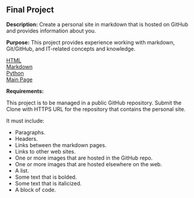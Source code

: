 ## Final Project

**Description:** Create a personal site in markdown that is hosted on GitHub and provides information about you.

**Purpose:** This project provides experience working with markdown, Git/GitHub, and IT-related concepts and knowledge.

[HTML](https://github.com/knrwdm/FinalProject1000/blob/master/HTML.md)
<br>[Markdown](https://github.com/knrwdm/FinalProject1000/blob/master/Markdown.md)
<br>[Python](https://github.com/knrwdm/FinalProject1000/blob/master/Python.md)
<br>[Main Page](https://github.com/knrwdm/FinalProject1000/blob/master/Final%20Project.md)

**Requirements:**

This project is to be managed in a public GitHub repository. Submit the Clone with HTTPS URL for the repository that contains the personal site.

It must include:

* Paragraphs.
* Headers.
* Links between the markdown pages.
* Links to other web sites.
* One or more images that are hosted in the GitHub repo.
* One or more images that are hosted elsewhere on the web.
* A list.
* Some text that is bolded.
* Some text that is italicized.
* A block of code.

